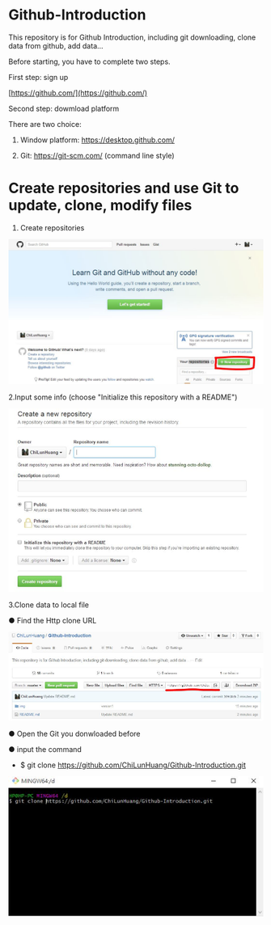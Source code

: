 # Github-Introduction
This repository is for Github Introduction, including git downloading, clone data from github, add data...

Before starting, you have to complete two steps.

First step: sign up

[https://github.com/](https://github.com/)



Second step: dowmload platform

There are two choice:

1. Window platform: https://desktop.github.com/

2. Git: https://git-scm.com/ (command line style)



# Create repositories and use Git to update, clone, modify files

1. Create repositories

![alt tag](https://raw.githubusercontent.com/ChiLunHuang/Github-Introduction/master/img/Addnew.JPG)




2.Input some info (choose "Initialize this repository with a README")

![alt tag](https://raw.githubusercontent.com/ChiLunHuang/Github-Introduction/master/img/info.JPG)



3.Clone data to local file

● Find the Http clone URL 

![alt tag](https://raw.githubusercontent.com/ChiLunHuang/Github-Introduction/master/img/cloneHttp.JPG)

● Open the Git you donwloaded before

● input the command

- $ git  clone https://github.com/ChiLunHuang/Github-Introduction.git

![alt tag](https://raw.githubusercontent.com/ChiLunHuang/Github-Introduction/master/img/clone.JPG)





